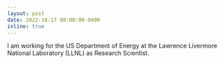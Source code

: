 ```yaml
---
layout: post
date: 2022-10-17 08:00:00-0400
inline: true
---
```


I am working for the US Department of Energy at the Lawrence Livermore National Laboratory (LLNL) as Research Scientist. 
